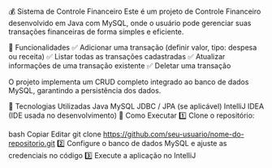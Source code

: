 💰 Sistema de Controle Financeiro
Este é um projeto de Controle Financeiro desenvolvido em Java com MySQL, onde o usuário pode gerenciar suas transações financeiras de forma simples e eficiente.

🔹 Funcionalidades
✅ Adicionar uma transação (definir valor, tipo: despesa ou receita)
✅ Listar todas as transações cadastradas
✅ Atualizar informações de uma transação existente
✅ Deletar uma transação

O projeto implementa um CRUD completo integrado ao banco de dados MySQL, garantindo a persistência dos dados.

🔧 Tecnologias Utilizadas
Java
MySQL
JDBC / JPA (se aplicável)
IntelliJ IDEA (IDE usada no desenvolvimento)
📌 Como Executar
1️⃣ Clone o repositório:

bash
Copiar
Editar
git clone https://github.com/seu-usuario/nome-do-repositorio.git
2️⃣ Configure o banco de dados MySQL e ajuste as credenciais no código
3️⃣ Execute a aplicação no IntelliJ
